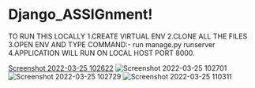 # Django_ASSIGnment!
TO RUN THIS LOCALLY
1.CREATE VIRTUAL ENV
2.CLONE ALL THE FILES
3.OPEN ENV AND TYPE COMMAND:-
run manage.py runserver
4.APPLICATION WILL RUN ON LOCAL HOST PORT 8000.


[Screenshot 2022-03-25 102622](https://user-images.githubusercontent.com/101381241/160060524-c8307bcf-da95-45f1-a55b-584ec7c7b62b.png)
![Screenshot 2022-03-25 102701](https://user-images.githubusercontent.com/101381241/160060544-50353ebd-e88d-42b3-8d4b-92bc1e5c16e4.png)
![Screenshot 2022-03-25 102729](https://user-images.githubusercontent.com/101381241/160060559-a6cb85a3-feae-4ba4-aed5-6d90d7ce18e0.png)
![Screenshot 2022-03-25 110311](https://user-images.githubusercontent.com/101381241/160060632-1b413a9a-0905-4004-8571-7b7828d8a31f.png)
